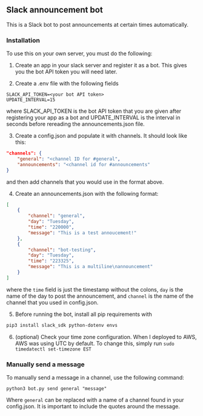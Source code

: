## Slack announcement bot

This is a Slack bot to post announcements at certain times automatically.

### Installation

To use this on your own server, you must do the following:

1. Create an app in your slack server and register it as a bot.  This gives you the bot API token you will need later.

2. Create a .env file with the following fields

```env
SLACK_API_TOKEN=<your bot API token>
UPDATE_INTERVAL=15
```

where SLACK_API_TOKEN is the bot API token that you are given after registering your app as a bot and UPDATE_INTERVAL is the interval
in seconds before rereading the announcements.json file.

3. Create a config.json and populate it with channels.  It should look like this:

```json
"channels": {
    "general": "<channel ID for #general",
    "announcements": "<channel id for #announcements"
}
```
and then add channels that you would use in the format above.

4. Create an announcements.json with the following format:

```json
[
    {
        "channel": "general",
        "day": "Tuesday",
        "time": "220000",
        "message": "This is a test annoucement!"
    },
    {
        "channel": "bot-testing",
        "day": "Tuesday",
        "time": "223325",
        "message": "This is a multiline\nannouncement"
    }
]
```

where the `time` field is just the timestamp without the colons, `day` is the name of the day to post the announcement, and `channel` is the name of the channel that you used in config.json.

5. Before running the bot, install all pip requirements with

```bash
pip3 install slack_sdk python-dotenv envs
```

6. (optional) Check your time zone configuration.  When I deployed to AWS, AWS was using UTC by default.  To change this, simply run `sudo timedatectl set-timezone EST`

### Manually send a message

To manually send a message in a channel, use the following command:

`python3 bot.py send general "message"`

Where `general` can be replaced with a name of a channel found in your config.json.  It is important to include the quotes around the message.
